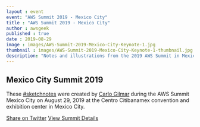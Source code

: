 ```yaml
---
layout : event
event: "AWS Summit 2019 - Mexico City"
title : "AWS Summit 2019 - Mexico City"
author : awsgeek
published : true
date : 2019-08-29
image : images/AWS-Summit-2019-Mexico-City-Keynote-1.jpg
thumbnail : images/AWS-Summit-2019-Mexico-City-Keynote-1-thumbnail.jpg
description: "Notes and illustrations from the 2019 AWS Summit in Mexico City"
---
```

  <section class="jumbotron text-center">
    <div class="container">
      <h1 class="jumbotron-heading">Mexico City Summit 2019</h1>
      <p class="lead text-muted">These <a href="https://twitter.com/search?q=sketchnote">#sketchnotes</a> were created by <a href="https://twitter.com/carlogilmar">Carlo Gilmar</a> during the AWS Summit Mexico City on August 29, 2019 at the Centro Citibanamex convention and exhibition center in Mexico City.</p>
      <p>
        <a href="https://twitter.com/intent/tweet?url={{page.url | absolute_url}}&text={{page.description}}&via={{page.author}}&related=&hashtags=AWSSummit,Bahrain" class="btn btn-primary my-2">Share on Twitter</a>
        <a href="//web.archive.org/web/20190822132339/https://aws.amazon.com/events/summits/mexico-city/" class="btn btn-secondary my-2" target="_blank">View Summit Details</a>
      </p>
    </div>
  </section>